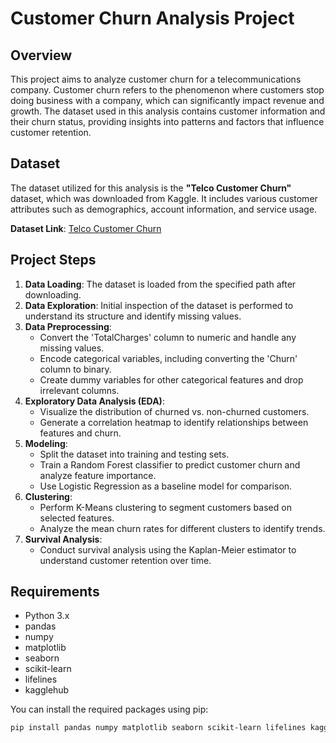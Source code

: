 # Customer Churn Analysis Project

## Overview
This project aims to analyze customer churn for a telecommunications company. Customer churn refers to the phenomenon where customers stop doing business with a company, which can significantly impact revenue and growth. The dataset used in this analysis contains customer information and their churn status, providing insights into patterns and factors that influence customer retention.

## Dataset
The dataset utilized for this analysis is the **"Telco Customer Churn"** dataset, which was downloaded from Kaggle. It includes various customer attributes such as demographics, account information, and service usage.

**Dataset Link**: [Telco Customer Churn](https://www.kaggle.com/datasets/blastchar/telco-customer-churn)

## Project Steps
1. **Data Loading**: The dataset is loaded from the specified path after downloading.
2. **Data Exploration**: Initial inspection of the dataset is performed to understand its structure and identify missing values.
3. **Data Preprocessing**:
   - Convert the 'TotalCharges' column to numeric and handle any missing values.
   - Encode categorical variables, including converting the 'Churn' column to binary.
   - Create dummy variables for other categorical features and drop irrelevant columns.
4. **Exploratory Data Analysis (EDA)**:
   - Visualize the distribution of churned vs. non-churned customers.
   - Generate a correlation heatmap to identify relationships between features and churn.
5. **Modeling**:
   - Split the dataset into training and testing sets.
   - Train a Random Forest classifier to predict customer churn and analyze feature importance.
   - Use Logistic Regression as a baseline model for comparison.
6. **Clustering**:
   - Perform K-Means clustering to segment customers based on selected features.
   - Analyze the mean churn rates for different clusters to identify trends.
7. **Survival Analysis**:
   - Conduct survival analysis using the Kaplan-Meier estimator to understand customer retention over time.

## Requirements
- Python 3.x
- pandas
- numpy
- matplotlib
- seaborn
- scikit-learn
- lifelines
- kagglehub

You can install the required packages using pip:
```bash
pip install pandas numpy matplotlib seaborn scikit-learn lifelines kagglehub
